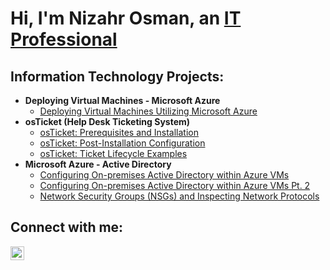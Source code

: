 <h1>Hi, I'm Nizahr Osman, an <a href="https://www.linkedin.com/in/nizahr-osman/">IT Professional</a></h1>

<h2>Information Technology Projects:</h2>

- <b>Deploying Virtual Machines - Microsoft Azure</b>
  - [Deploying Virtual Machines Utilizing Microsoft Azure](https://github.com/NizahrOsman/virtual-machine-config)
- <b>osTicket (Help Desk Ticketing System)</b>
  - [osTicket: Prerequisites and Installation](https://github.com/NizahrOsman/osticket-prereqs)
  - [osTicket: Post-Installation Configuration](https://github.com/NizahrOsman/post-install-config)
  - [osTicket: Ticket Lifecycle Examples](https://github.com/NizahrOsman/ticket-lifecycle)
- <b>Microsoft Azure - Active Directory</b>
  - [Configuring On-premises Active Directory within Azure VMs](https://github.com/NizahrOsman/configure-ad)
  - [Configuring On-premises Active Directory within Azure VMs Pt. 2](https://github.com/NizahrOsman/configure-ad-pt2)
  - [Network Security Groups (NSGs) and Inspecting Network Protocols](https://github.com/NizahrOsman/azure-network-protocols)

<h2>Connect with me:</h2>

[<img align="left" alt="Nizahr | LinkedIn" width="22px" src="https://cdn.jsdelivr.net/npm/simple-icons@v3/icons/linkedin.svg" />][linkedin]

[linkedin]: https://www.linkedin.com/in/nizahr-osman/
